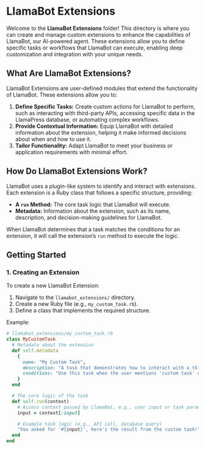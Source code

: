 # LlamaBot Extensions

Welcome to the **LlamaBot Extensions** folder! This directory is where you can create and manage custom extensions to enhance the capabilities of LlamaBot, our AI-powered agent. These extensions allow you to define specific tasks or workflows that LlamaBot can execute, enabling deep customization and integration with your unique needs.

## What Are LlamaBot Extensions?

LlamaBot Extensions are user-defined modules that extend the functionality of LlamaBot. These extensions allow you to:
1. **Define Specific Tasks:** Create custom actions for LlamaBot to perform, such as interacting with third-party APIs, accessing specific data in the LlamaPress database, or automating complex workflows.
2. **Provide Contextual Information:** Equip LlamaBot with detailed information about the extension, helping it make informed decisions about when and how to use it.
3. **Tailor Functionality:** Adapt LlamaBot to meet your business or application requirements with minimal effort.

## How Do LlamaBot Extensions Work?

LlamaBot uses a plugin-like system to identify and interact with extensions. Each extension is a Ruby class that follows a specific structure, providing:
- **A `run` Method:** The core task logic that LlamaBot will execute.
- **Metadata:** Information about the extension, such as its name, description, and decision-making guidelines for LlamaBot.

When LlamaBot determines that a task matches the conditions for an extension, it will call the extension’s `run` method to execute the logic.

## Getting Started

### 1. Creating an Extension

To create a new LlamaBot Extension:
1. Navigate to the `llamabot_extensions/` directory.
2. Create a new Ruby file (e.g., `my_custom_task.rb`).
3. Define a class that implements the required structure.

Example:
```ruby
# llamabot_extensions/my_custom_task.rb
class MyCustomTask
  # Metadata about the extension
  def self.metadata
    {
      name: "My Custom Task",
      description: "A task that demonstrates how to interact with a third-party API.",
      conditions: "Use this task when the user mentions 'custom task' or a related keyword."
    }
  end

  # The core logic of the task
  def self.run(context)
    # Access context passed by LlamaBot, e.g., user input or task parameters
    input = context[:input]

    # Example task logic (e.g., API call, database query)
    "You asked for '#{input}', here's the result from the custom task!"
  end
end
